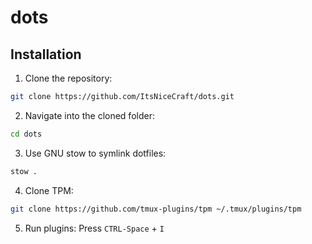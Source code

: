 # dots

## Installation

1. Clone the repository:

```bash
git clone https://github.com/ItsNiceCraft/dots.git
```

2. Navigate into the cloned folder:

```bash
cd dots
```

3. Use GNU stow to symlink dotfiles:

```bash
stow .
```

4. Clone TPM:

```bash
git clone https://github.com/tmux-plugins/tpm ~/.tmux/plugins/tpm
```

5. Run plugins: Press `CTRL-Space` + `I`
